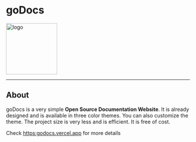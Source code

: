 <h1>goDocs</h1>
<img src="https://user-images.githubusercontent.com/76860203/194856445-d749cefc-c014-4919-941c-e335c8b0a4b5.png" alt="logo" height="140px"/>
<hr>
<h2>About</h2>
<p>
  goDocs is a very simple <b>Open Source Documentation Website</b>. It is already designed and is available in three color themes. You can also customize the theme. The project size is very less and is efficient. It is free of cost.
</p>
Check <a href="https:godocs.vercel.app">https:godocs.vercel.app</a> for more details
